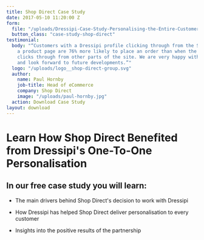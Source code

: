 ```yaml
---
title: Shop Direct Case Study
date: 2017-05-10 11:20:00 Z
form:
  file: "/uploads/Dressipi-Case-Study-Personalising-the-Entire-Customer-Experience-for-Shop-Direct.pdf"
  button_class: "case-study-shop-direct"
testimonial:
  body: "“Customers with a Dressipi profile clicking through from the Style Hub to
    a product page are 76% more likely to place an order than when the same customer
    clicks through from other parts of the site. We are very happy with the performance
    and look forward to future developments.”"
  logo: "/uploads/logo__shop-direct-group.svg"
  author:
    name: Paul Hornby
    job-title: Head of eCommerce
    company: Shop Direct
    image: "/uploads/paul-hornby.jpg"
  action: Download Case Study
layout: download
---
```


# Learn How Shop Direct Benefited from Dressipi's One-To-One Personalisation

## In our free case study you will learn:

* The main drivers behind Shop Direct's decision to work with Dressipi

* How Dressipi has helped Shop Direct deliver personalisation to every customer

* Insights into the positive results of the partnership
